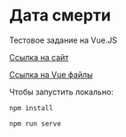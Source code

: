 # Дата смерти

Тестовое задание на Vue.JS

[Ссылка на сайт](https://veles-pan.github.io/death-date/)

[Ссылка на Vue файлы](https://github.com/Veles-Pan/death-date/tree/Vue-code)

Чтобы запустить локально:

```
npm install
```

```
npm run serve
```
